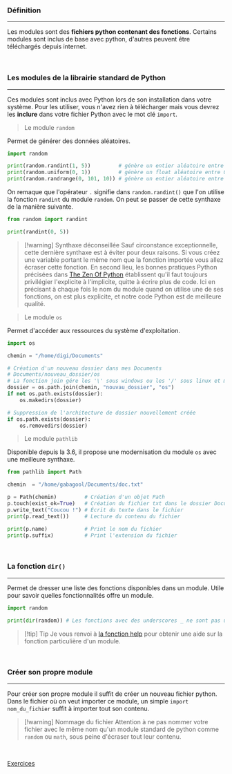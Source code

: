 ### Définition
---

Les modules sont des **fichiers python contenant des fonctions**. Certains modules sont inclus de base avec python, d'autres peuvent être téléchargés depuis internet.

<br>

### Les modules de la librairie standard de Python
---

Ces modules sont inclus avec Python lors de son installation dans votre système. Pour les utiliser, vous n'avez rien à télécharger mais vous devrez les **inclure** dans votre fichier Python avec le mot clé `import`.

> Le module `random`

Permet de générer des données aléatoires.

```python
import random

print(random.randint(1, 5))         # génère un entier aléatoire entre 0 et 5 inclus
print(random.uniform(0, 1))         # génère un float aléatoire entre 0 et 1 inclus
print(random.randrange(0, 101, 10)) # génère un entier aléatoire entre 0 et 101 exclus avec un pas de 10
```

On remaque que l'opérateur `.` signifie dans `random.randint()` que l'on utilise la fonction `randint` du module `random`. On peut se passer de cette synthaxe de la manière suivante.

```python
from random import randint

print(randint(0, 5))
```


> [!warning] Synthaxe déconseillée
> Sauf circonstance exceptionnelle, cette dernière synthaxe est à éviter pour deux raisons. Si vous créez une variable portant le même nom que la fonction importée vous allez écraser cette fonction. En second lieu, les bonnes pratiques Python précisées dans [The Zen Of Python](https://peps.python.org/pep-0020/) établissent qu'il faut toujours privilégier l'explicite à l'implicite, quitte à écrire plus de code. Ici en précisant à chaque fois le nom du module quand on utilise une de ses fonctions, on est plus explicite, et notre code Python est de meilleure qualité.


> Le module `os`

Permet d'accéder aux ressources du système d'exploitation.

```python
import os

chemin = "/home/digi/Documents"

# Création d'un nouveau dossier dans mes Documents
# Documents/nouveau_dossier/os
# La fonction join gére les '\' sous windows ou les '/' sous linux et mac
dossier = os.path.join(chemin, "nouvau_dossier", "os")
if not os.path.exists(dossier):
	os.makedirs(dossier)

# Suppression de l'architecture de dossier nouvellement créée
if os.path.exists(dossier):
	os.removedirs(dossier)
```

> Le module `pathlib`

Disponible depuis la 3.6, il propose une modernisation du module `os` avec une meilleure synthaxe.

```python
from pathlib import Path

chemin  = "/home/gabagool/Documents/doc.txt"

p = Path(chemin)         # Création d'un objet Path
p.touch(exist_ok=True)   # Création du fichier txt dans le dossier Documents
p.write_text("Coucou !") # Écrit du texte dans le fichier
print(p.read_text())     # Lecture du contenu du fichier

print(p.name)            # Print le nom du fichier
print(p.suffix)          # Print l'extension du fichier
```

<br>

### La fonction `dir()`
---

Permet de dresser une liste des fonctions disponibles dans un module. Utile pour savoir quelles fonctionnalités offre un module.

```python
import random

print(dir(random)) # Les fonctions avec des underscores _ ne sont pas utilisables
```


> [!tip] Tip
> Je vous renvoi à [la fonction help](8.%20Les%20méthodes%20de%20chaînes%20de%20caractères.md#La%20fonction%20help) pour obtenir une aide sur la fonction particulière d'un module.

<br>

### Créer son propre module
---
Pour créer son propre module il suffit de créer un nouveau fichier python. Dans le fichier où on veut importer ce module, un simple `import nom_du_fichier` suffit à importer tout son contenu.


> [!warning] Nommage du fichier
> Attention à ne pas nommer votre fichier avec le même nom qu'un module standard de python comme `random` ou `math`, sous peine d'écraser tout leur contenu.

<br>

[Exercices](Exercices/a.%20Impératif/12.%20Les%20modules%20Python.md)
